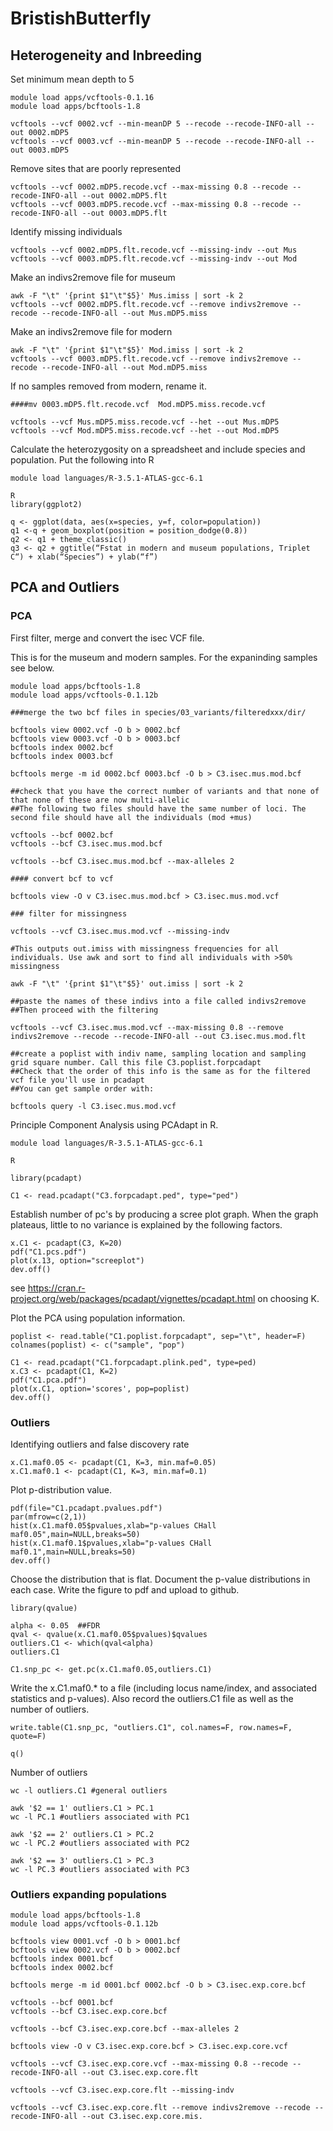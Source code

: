 # BristishButterfly

## Heterogeneity and Inbreeding

Set minimum mean depth to 5

```
module load apps/vcftools-0.1.16
module load apps/bcftools-1.8

vcftools --vcf 0002.vcf --min-meanDP 5 --recode --recode-INFO-all --out 0002.mDP5
vcftools --vcf 0003.vcf --min-meanDP 5 --recode --recode-INFO-all --out 0003.mDP5
```

Remove sites that are poorly represented

```
vcftools --vcf 0002.mDP5.recode.vcf --max-missing 0.8 --recode --recode-INFO-all --out 0002.mDP5.flt
vcftools --vcf 0003.mDP5.recode.vcf --max-missing 0.8 --recode --recode-INFO-all --out 0003.mDP5.flt
```

Identify missing individuals

```
vcftools --vcf 0002.mDP5.flt.recode.vcf --missing-indv --out Mus
vcftools --vcf 0003.mDP5.flt.recode.vcf --missing-indv --out Mod
````

Make an indivs2remove file for museum

```
awk -F "\t" '{print $1"\t"$5}' Mus.imiss | sort -k 2
vcftools --vcf 0002.mDP5.flt.recode.vcf --remove indivs2remove --recode --recode-INFO-all --out Mus.mDP5.miss
```

Make an indivs2remove file for modern
```
awk -F "\t" '{print $1"\t"$5}' Mod.imiss | sort -k 2
vcftools --vcf 0003.mDP5.flt.recode.vcf --remove indivs2remove --recode --recode-INFO-all --out Mod.mDP5.miss
```
If no samples removed from modern, rename it. 

`####mv 0003.mDP5.flt.recode.vcf  Mod.mDP5.miss.recode.vcf`

```
vcftools --vcf Mus.mDP5.miss.recode.vcf --het --out Mus.mDP5
vcftools --vcf Mod.mDP5.miss.recode.vcf --het --out Mod.mDP5
```

Calculate the heterozygosity on a spreadsheet and include species and population. 
Put the following into R

```
module load languages/R-3.5.1-ATLAS-gcc-6.1
```
```
R
library(ggplot2) 

q <- ggplot(data, aes(x=species, y=f, color=population))
q1 <-q + geom_boxplot(position = position_dodge(0.8))
q2 <- q1 + theme_classic()
q3 <- q2 + ggtitle(“Fstat in modern and museum populations, Triplet C“) + xlab(“Species”) + ylab(“f”)

```
## PCA and Outliers
### PCA
First filter, merge and convert the isec VCF file. 

This is for the museum and modern samples. For the expaninding samples see below.

```
module load apps/bcftools-1.8
module load apps/vcftools-0.1.12b

###merge the two bcf files in species/03_variants/filteredxxx/dir/

bcftools view 0002.vcf -O b > 0002.bcf
bcftools view 0003.vcf -O b > 0003.bcf
bcftools index 0002.bcf
bcftools index 0003.bcf

bcftools merge -m id 0002.bcf 0003.bcf -O b > C3.isec.mus.mod.bcf

##check that you have the correct number of variants and that none of that none of these are now multi-allelic
##The following two files should have the same number of loci. The second file should have all the individuals (mod +mus)

vcftools --bcf 0002.bcf
vcftools --bcf C3.isec.mus.mod.bcf 

vcftools --bcf C3.isec.mus.mod.bcf --max-alleles 2

#### convert bcf to vcf

bcftools view -O v C3.isec.mus.mod.bcf > C3.isec.mus.mod.vcf

### filter for missingness

vcftools --vcf C3.isec.mus.mod.vcf --missing-indv

#This outputs out.imiss with missingness frequencies for all individuals. Use awk and sort to find all individuals with >50% missingness

awk -F "\t" '{print $1"\t"$5}' out.imiss | sort -k 2

##paste the names of these indivs into a file called indivs2remove
##Then proceed with the filtering

vcftools --vcf C3.isec.mus.mod.vcf --max-missing 0.8 --remove indivs2remove --recode --recode-INFO-all --out C3.isec.mus.mod.flt

##create a poplist with indiv name, sampling location and sampling grid square number. Call this file C3.poplist.forpcadapt
##Check that the order of this info is the same as for the filtered vcf file you'll use in pcadapt
##You can get sample order with: 

bcftools query -l C3.isec.mus.mod.vcf
```
Principle Component Analysis using PCAdapt in R.
```
module load languages/R-3.5.1-ATLAS-gcc-6.1

R

library(pcadapt)

C1 <- read.pcadapt("C3.forpcadapt.ped", type="ped")
```
Establish number of pc's by producing a scree plot graph. When the graph plateaus, little to no variance is explained by the following factors.
```
x.C1 <- pcadapt(C3, K=20)
pdf("C1.pcs.pdf")
plot(x.13, option="screeplot")
dev.off()
```
see  https://cran.r-project.org/web/packages/pcadapt/vignettes/pcadapt.html  on choosing K.

Plot the PCA using population information.
```
poplist <- read.table("C1.poplist.forpcadapt", sep="\t", header=F)
colnames(poplist) <- c("sample", "pop")

C1 <- read.pcadapt("C1.forpcadapt.plink.ped", type=ped)
x.C3 <- pcadapt(C1, K=2)
pdf("C1.pca.pdf")
plot(x.C1, option='scores', pop=poplist)
dev.off()
```
### Outliers
Identifying outliers and false discovery rate
```
x.C1.maf0.05 <- pcadapt(C1, K=3, min.maf=0.05)
x.C1.maf0.1 <- pcadapt(C1, K=3, min.maf=0.1)
```
Plot p-distribution value. 
```
pdf(file="C1.pcadapt.pvalues.pdf")
par(mfrow=c(2,1))
hist(x.C1.maf0.05$pvalues,xlab="p-values CHall maf0.05",main=NULL,breaks=50)
hist(x.C1.maf0.1$pvalues,xlab="p-values CHall maf0.1",main=NULL,breaks=50)
dev.off()
```
Choose the distribution that is flat. Document the p-value distributions in each case. Write the figure to pdf and upload to github.
```
library(qvalue)

alpha <- 0.05  ##FDR
qval <- qvalue(x.C1.maf0.05$pvalues)$qvalues
outliers.C1 <- which(qval<alpha)
outliers.C1

C1.snp_pc <- get.pc(x.C1.maf0.05,outliers.C1)
```
Write the x.C1.maf0.* to a file (including locus name/index, and associated statistics and p-values). Also record the outliers.C1 file as well as the number of outliers. 
```
write.table(C1.snp_pc, "outliers.C1", col.names=F, row.names=F, quote=F) 

q()
```
Number of outliers
```
wc -l outliers.C1 #general outliers

awk '$2 == 1' outliers.C1 > PC.1
wc -l PC.1 #outliers associated with PC1

awk '$2 == 2' outliers.C1 > PC.2
wc -l PC.2 #outliers associated with PC2

awk '$2 == 3' outliers.C1 > PC.3
wc -l PC.3 #outliers associated with PC3
```

### Outliers expanding populations
```
module load apps/bcftools-1.8
module load apps/vcftools-0.1.12b

bcftools view 0001.vcf -O b > 0001.bcf
bcftools view 0002.vcf -O b > 0002.bcf
bcftools index 0001.bcf
bcftools index 0002.bcf

bcftools merge -m id 0001.bcf 0002.bcf -O b > C3.isec.exp.core.bcf

vcftools --bcf 0001.bcf
vcftools --bcf C3.isec.exp.core.bcf

vcftools --bcf C3.isec.exp.core.bcf --max-alleles 2

bcftools view -O v C3.isec.exp.core.bcf > C3.isec.exp.core.vcf

vcftools --vcf C3.isec.exp.core.vcf --max-missing 0.8 --recode --recode-INFO-all --out C3.isec.exp.core.flt

vcftools --vcf C3.isec.exp.core.flt --missing-indv

vcftools --vcf C3.isec.exp.core.flt --remove indivs2remove --recode --recode-INFO-all --out C3.isec.exp.core.mis.

